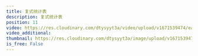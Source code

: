 ```yaml
---
title: 复式统计表
description: 复式统计表
position: 11
video: https://res.cloudinary.com/dtysyyt3a/video/upload/v1671539474/easymath/3年级下/03单元复式统计表/ujftstvqwwrbma6yqd4w.mp4
video_additional: 
thumbnail: https://res.cloudinary.com/dtysyyt3a/image/upload/v1671539476/easymath/3年级下/03单元复式统计表/hl9eck71wm3o2rdcslpl.png
is_free: False
---
```

